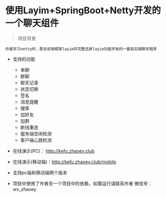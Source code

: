 # 使用Layim+SpringBoot+Netty开发的一个聊天组件

> 项目背景
```
作者学习netty时，配合前端框架layim并完整还原layim功能开发的一套前后端聊天程序
```

- 支持的功能
    - 单聊
    - 群聊
    - 聊天记录
    - 状态切换
    - 签名
    - 消息提醒
    - 搜索
    - 加好友
    - 加群
    - 断线重连
    - 服务端空闲检测
    - 客户端心跳检测

- 在线演示(PC)： http://kefu.zhaoey.club
- 在线演示(移动端)：http://kefu.zhaoey.club/mobile

- 支持pc端和移动端两个版本
- 项目中使用了作者另一个项目中的依赖，如需运行请联系作者 微信号：wx_zhaoey